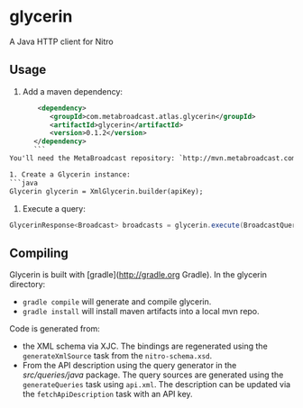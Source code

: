 glycerin
========

A Java HTTP client for Nitro

Usage
-----

1. Add a maven dependency:
```xml
       <dependency>
          <groupId>com.metabroadcast.atlas.glycerin</groupId>
          <artifactId>glycerin</artifactId>
          <version>0.1.2</version>
      </dependency>
      ```
You'll need the MetaBroadcast repository: `http://mvn.metabroadcast.com/all`

1. Create a Glycerin instance: 
```java
Glycerin glycerin = XmlGlycerin.builder(apiKey);
```

1. Execute a query: 
```java
GlycerinResponse<Broadcast> broadcasts = glycerin.execute(BroadcastQuery.builder() .withDescendantsOf("b039gr8y").build());
```

Compiling
---------

Glycerin is built with [gradle](http://gradle.org Gradle). In the glycerin directory:

* `gradle compile` will generate and compile glycerin.
* `gradle install` will install maven artifacts into a local mvn repo.

Code is generated from:

* the XML schema via XJC. The bindings are regenerated using the `generateXmlSource` task from the `nitro-schema.xsd`.  
* From the API description using the query generator in the _src/queries/java_ package. The query sources are generated using the `generateQueries` task using `api.xml`. The description can be updated via the `fetchApiDescription` task with an API key.
